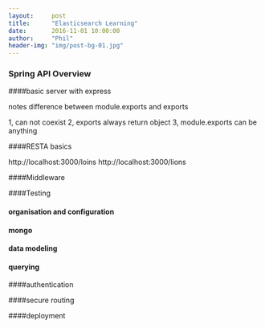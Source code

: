 ```yaml
---
layout:     post
title:      "Elasticsearch Learning"
date:       2016-11-01 10:00:00
author:     "Phil"
header-img: "img/post-bg-01.jpg"
---
```


### Spring API Overview


####basic server with express

notes
difference between module.exports and exports

1, can not coexist
2, exports always return object
3, module.exports can be anything

####RESTA basics

http://localhost:3000/loins
http://localhost:3000/lions

####Middleware

####Testing

#### organisation and configuration

#### mongo

#### data modeling

#### querying

####authentication

####secure routing

####deployment
